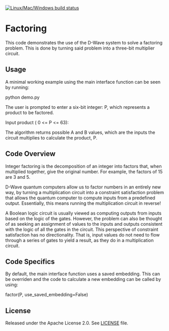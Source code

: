 [![Linux/Mac/Windows build status](https://circleci.com/gh/dwave-examples/factoring.svg?style=svg)](https://circleci.com/gh/dwave-examples/factoring)

# Factoring

This code demonstrates the use of the D-Wave system to solve a factoring
problem. This is done by turning said problem into a three-bit multiplier
circuit.

## Usage

A minimal working example using the main interface function can be seen by
running:

  python demo.py

The user is prompted to enter a six-bit integer: P, which represents a product
to be factored.

  Input product        ( 0 <= P <= 63):

The algorithm returns possible A and B values, which are the inputs the circuit
multiplies to calculate the product, P.

## Code Overview

Integer factoring is the decomposition of an integer into factors that, when
multiplied together, give the original number. For example, the factors of 15
are 3 and 5.

D-Wave quantum computers allow us to factor numbers in an entirely new way, by
turning a multiplication circuit into a constraint satisfaction problem that
allows the quantum computer to compute inputs from a predefined output.
Essentially, this means running the multiplication circuit in reverse!

A Boolean logic circuit is usually viewed as computing outputs from inputs
based on the logic of the gates. However, the problem can also be thought of as
seeking an assignment of values to the inputs and outputs consistent with the
logic of all the gates in the circuit.  This perspective of constraint
satisfaction has no directionality. That is, input values do not need to flow
through a series of gates to yield a result, as they do in a multiplication
circuit.

## Code Specifics

By default, the main interface function uses a saved embedding. This can be
overriden and the code to calculate a new embedding can be called by using:

  factor(P, use_saved_embedding=False)

## License

Released under the Apache License 2.0. See [LICENSE](LICENSE) file.
